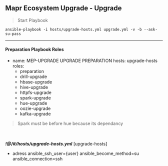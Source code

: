 
## **Mapr Ecosystem Upgrade - Upgrade**

> Start Playbook

`ansible-playbook -i hosts/upgrade-hosts.yml upgrade.yml -v -b --ask-su-pass`

----------

#### **Preparation Playbook Roles**
- name: MEP-UPGRADE UPGRADE PREPARATION
  hosts: upgrade-hosts
  roles:
     - preparation
     - drill-upgrade
     - hbase-upgrade
     - hive-upgrade
     - httpfs-upgrade
     - spark-upgrade
     - hue-upgrade
     - oozie-upgrade
     - kafka-upgrade

> Spark must be before hue because its dependancy

<br><br>
***!@/#/hosts/upgrade-hosts.yml***
[upgrade-hosts]
 - adress ansible_ssh_user={user} ansible_become_method=su ansible_connection=ssh
 


